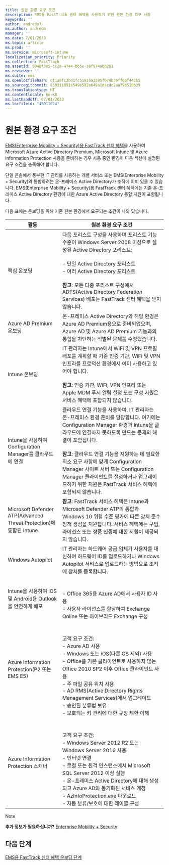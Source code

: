 ```yaml
---
title: 원본 환경 요구 조건
description: EMS용 FastTrack 센터 혜택을 사용하기 위한 원본 환경 요구 사항
keywords: ''
author: andredm7
ms.author: andredm
manager: ''
ms.date: 7/01/2020
ms.topic: article
ms.prod: ''
ms.service: microsoft-intune
localization_priority: Priority
ms.collection: FastTrack
ms.assetid: 9048f3e5-cc28-4744-bb5e-36f974abb261
ms.reviewer: ''
ms.suite: ems
ms.openlocfilehash: df1a9fc3bd1fc51936a3595f674b36ff66f442b5
ms.sourcegitcommit: 850211891e549e582e649a1dacdc2aa79b520b39
ms.translationtype: HT
ms.contentlocale: ko-KR
ms.lasthandoff: 07/01/2020
ms.locfileid: "45011024"
---
```

# <a name="source-environment-expectations"></a>원본 환경 요구 조건

[EMS(Enterprise Mobility + Security)용 FastTrack 센터 혜택](EMS-fasttrack-benefit-for-EMS.md)을 사용하여 Microsoft Azure Active Directory Premium, Microsoft Intune 및 Azure Information Protection 사용을 준비하는 경우 사용 중인 환경이 다음 섹션에 설명된 요구 조건을 충족해야 합니다.

단일 콘솔에서 풍부한 IT 관리를 사용하는 개별 서비스 또는 EMS(Enterprise Mobility + Security)와 통합하려는 온-프레미스 Active Directory가 조직에 이미 있을 수 있습니다. EMS(Enterprise Mobility + Security)용 FastTrack 센터 혜택에는 기존 온-프레미스 Active Directory 환경에 대한 Azure Active Directory 통합 지원이 포함됩니다.

다음 표에는 온보딩을 위해 기존 원본 환경에서 요구되는 조건이 나와 있습니다.

|활동|원본 환경 요구 조건|
|------------|----------------------------------|
|핵심 온보딩|다음 포리스트 구성을 사용하며 포리스트 기능 수준이 Windows Server 2008 이상으로 설정된 Active Directory 포리스트:<br /><br />- 단일 Active Directory 포리스트<br />- 여러 Active Directory 포리스트 </br></br>**참고**: 모든 다중 포리스트 구성에서 ADFS(Active Directory Federation Services) 배포는 FastTrack 센터 혜택을 받지 않습니다.|
|Azure AD Premium 온보딩|온-프레미스 Active Directory와 해당 환경은 Azure AD Premium용으로 준비되었으며, Azure AD 및 Azure AD Premium 기능과의 통합을 차단하는 식별된 문제를 수정했습니다.|
|Intune 온보딩| IT 관리자는 Intune에서 WiFi 및 VPN 프로필 배포를 계획할 때 기존 인증 기관, WiFi 및 VPN 인프라를 프로덕션 환경에서 이미 사용하고 있어야 합니다.<br /><br /> **참고**: 인증 기관, WiFi, VPN 인프라 또는 Apple MDM 푸시 알림 설정 또는 구성 지원은 서비스 혜택에 포함되지 않습니다.  |
|Intune을 사용하여 Configuration Manager를 클라우드에 연결|클라우드 연결 기능을 사용하여, IT 관리자는 온-프레미스 환경 준비를 담당합니다. 여기에는 Configuration Manager 환경과 Intune을 클라우드에 연결하지 못하도록 만드는 문제의 해결이 포함됩니다.<br /><br />**참고**: 클라우드 연결 기능을 지원하는 데 필요한 최소 요구 사항에 맞게 Configuration Manager 사이트 서버 또는 Configuration Manager 클라이언트를 설정하거나 업그레이드하기 위한 지원은 FastTrack 서비스 혜택에 포함되지 않습니다. |
|Microsoft Defender ATP(Advanced Threat Protection)에 통합된 Intune|**참고**: FastTrack 서비스 혜택은 Intune과 Microsoft Defender ATP의 통합과 Windows 10 위험 수준 평가에 따른 장치 준수 정책 생성을 지원합니다. 서비스 혜택에는 구입, 라이선스 또는 정품 인증에 대한 지원이 제공되지 않습니다. |
|Windows Autopilot|IT 관리자는 하드웨어 공급 업체가 사용자를 대신하여 하드웨어 ID를 업로드하거나 Windows Autopilot 서비스로 업로드하는 방법으로 조직에 장치를 등록합니다. |
|Intune을 사용하여 iOS 및 Android용 Outlook을 안전하게 배포|<br /><br />- Office 365용 Azure AD에서 사용자 ID 사용<br />- 사용자 라이선스를 할당하여 Exchange Online 또는 하이브리드 Exchange 구성<br />|
|Azure Information Protection(P2 또는 EMS E5)|<br /><br />고객 요구 조건: <br /> - Azure AD 사용<br />- Windows 또는 iOS(다른 OS 제외) 사용<br /> - Office를 기본 클라이언트로 사용하지 않는 Office 2010 SP2 이후 Office 클라이언트 사용 <br /> - 주 파일 공유 위치 사용  <br /> - AD RMS(Active Directory Rights Management Services)에서 업그레이드 <br /> - 승인된 분류법 보유 <br /> - 보호되는 키 관리에 대한 규정 제한 이해 <br />|
|Azure Information Protection 스캐너|<br /><br /> 고객 요구 조건: <br /> - Windows Server 2012 R2 또는 Windows Server 2016 사용<br /> - 인터넷 연결 <br /> - 로컬 또는 원격 인스턴스에서 Microsoft SQL Server 2012 이상 실행  <br /> - 온-프레미스 Active Directory에 대해 생성되고 Azure AD와 동기화된 서비스 계정  <br /> - AzInfoProtection.exe 다운로드 <br /> - 자동 분류/보호에 대한 레이블 구성<br />|

> [!NOTE]
> **추가 정보가 필요하십니까?**
> [Enterprise Mobility + Security](https://www.microsoft.com/cloud-platform/enterprise-mobility)

## <a name="next-steps"></a>다음 단계

[EMS용 FastTrack 센터 혜택 온보딩 단계](EMS-onboarding-phases.md)

